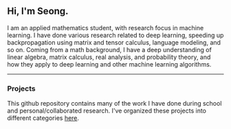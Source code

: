 ## Hi, I'm Seong.

I am an applied mathematics student, with research focus in machine learning. I have done various research related to deep learning, speeding up backpropagation using matrix and tensor calculus, language modeling, and so on. Coming from a math background, I have a deep understanding of linear algebra, matrix calculus, real analysis, and probability theory, and how they apply to deep learning and other machine learning algorithms. 

***

### Projects

This github repository contains many of the work I have done during school and personal/collaborated research. I've organized these projects into different categories [here](https://github.com/seon9cho/seon9cho/blob/main/Projects.md).

[comment]: <> (One of my new year's resolution for 2025 is to commit at least one change to this github repo everyday, no exceptions. Hopefully this way, by the end of this year, this repository can turn into a portfolio that contains all of my past and present works.)

<!---
seon9cho/seon9cho is a ✨ special ✨ repository because its `README.md` (this file) appears on your GitHub profile.
You can click the Preview link to take a look at your changes.
--->
